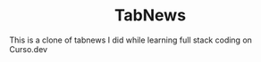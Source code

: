 <h1 align="center">TabNews</h1>
This is a clone of tabnews I did while learning full stack coding on Curso.dev
